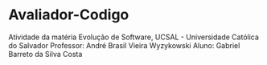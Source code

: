 # Avaliador-Codigo

Atividade da matéria Evolução de Software, UCSAL - Universidade Católica do Salvador
Professor: André Brasil Vieira Wyzykowski
Aluno: Gabriel Barreto da Silva Costa
